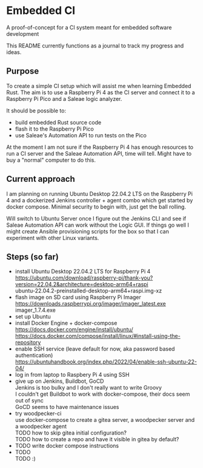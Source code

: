 # Embedded CI
A proof-of-concept for a CI system meant for embedded software development

This README currently functions as a journal to track my progress and ideas.

## Purpose
To create a simple CI setup which will assist me when learning Embedded Rust.
The aim is to use a Raspberry Pi 4 as the CI server and connect it to a
Raspberry Pi Pico and a Saleae logic analyzer.

It should be possible to:
* build embedded Rust source code
* flash it to the Raspberry Pi Pico
* use Saleae's Automation API to run tests on the Pico

At the moment I am not sure if the Raspberry Pi 4 has enough resources to run
a CI server and the Saleae Automation API, time will tell. Might have to buy
a "normal" computer to do this.

## Current approach
I am planning on running Ubuntu Desktop 22.04.2 LTS on the Raspberry Pi 4 and
a dockerized Jenkins controller + agent combo which get started by docker
compose. Minimal security to begin with, just get the ball rolling.

Will switch to Ubuntu Server once I figure out the Jenkins CLI and see if Saleae
Automation API can work without the Logic GUI. If things go well I might create
Ansible provisioning scripts for the box so that I can experiment with other
Linux variants.

## Steps (so far)
- install Ubuntu Desktop 22.04.2 LTS for Raspberry Pi 4  
  https://ubuntu.com/download/raspberry-pi/thank-you?version=22.04.2&architecture=desktop-arm64+raspi  
  ubuntu-22.04.2-preinstalled-desktop-arm64+raspi.img-xz
- flash image on SD card using Raspberry Pi Imager  
  https://downloads.raspberrypi.org/imager/imager_latest.exe  
  imager_1.7.4.exe
- set up Ubuntu
- install Docker Engine + docker-compose  
  https://docs.docker.com/engine/install/ubuntu/  
  https://docs.docker.com/compose/install/linux/#install-using-the-repository
- enable SSH service (leave default for now, aka password based authentication)  
  https://ubuntuhandbook.org/index.php/2022/04/enable-ssh-ubuntu-22-04/
- log in from laptop to Raspbery Pi 4 using SSH
- give up on Jenkins, Buildbot, GoCD  
  Jenkins is too bulky and I don't really want to write Groovy  
  I couldn't get Buildbot to work with docker-compose, their docs seem out of sync  
  GoCD seems to have maintenance issues
- try woodpecker-ci  
  use docker-compose to create a gitea server, a woodpecker server and a woodpecker agent  
  TODO how to skip gitea initial configuration?  
  TODO how to create a repo and have it visible in gitea by default?
- TODO write docker compose instructions
- TODO  
  TODO :)
